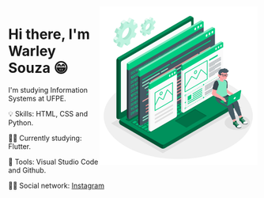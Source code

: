 <img src=".github/developer.png" width="320px" align="right">

# Hi there, I'm Warley Souza 😁


I'm studying Information Systems at UFPE.

💡 Skills: HTML, CSS and Python.

👨‍💻 Currently studying: Flutter.

🎒 Tools: Visual Studio Code and Github.

🙋‍♂️ Social network: [Instagram](www.instagram.com/warleys11)